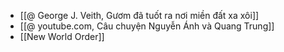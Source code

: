 - [[@ George J. Veith, Gươm đã tuốt ra nơi miền đất xa xôi]]
- [[@ youtube.com, Câu chuyện Nguyễn Ánh và Quang Trung]]
- [[New World Order]]
